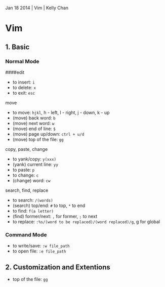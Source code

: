Jan 18 2014 | Vim | Kelly Chan
# Vim

## 1. Basic

### Normal Mode 
####edit  
- to insert: `i` 
- to delete: `x`
- to exit: `esc`

move  
- to move: `hjkl`, h - left, l - right, j - down, k - up
- (move) back word: `b`
- (move) next word: `w`
- (move) end of line: `$`
- (move) page up/down: `ctrl + u/d`
- (move) top of the file: `gg`

copy, paste, change   
- to yank/copy: `y(xxx)`
- (yank) current line: `yy`
- to paste: `p`
- to change: `c`
- (change) word: `cw`

search, find, replace  
- to search: `/(words)`
- (search) top/end: `#` to top, `*` to end
- to find: `f(a letter)`
- (find) former/next: `,` for former, `;` to next
- to replace: `:%s/(word to be replaced)/(word replaced)/g`, g for global

### Command Mode 
- to write/save: `:w file_path`  
- to open file: `:e file_path`

## 2. Customization and Extentions
- top of the file: `gg`
